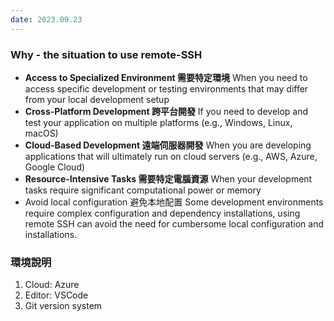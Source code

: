 ```yaml
---
date: 2023.09.23
---
```

### Why - the situation to use remote-SSH 
- **Access to Specialized Environment 需要特定環境**
	When you need to access specific development or testing environments that may differ from your local development setup
- **Cross-Platform Development 跨平台開發** 
	If you need to develop and test your application on multiple platforms (e.g., Windows, Linux, macOS)
- **Cloud-Based Development 遠端伺服器開發** 
	When you are developing applications that will ultimately run on cloud servers (e.g., AWS, Azure, Google Cloud)
- **Resource-Intensive Tasks 需要特定電腦資源**
	When your development tasks require significant computational power or memory
- Avoid local configuration 避免本地配置
	Some development environments require complex configuration and dependency installations, using remote SSH can avoid the need for cumbersome local configuration and installations.

###  環境說明
1. Cloud: Azure 
2. Editor: VSCode 
3. Git version system
